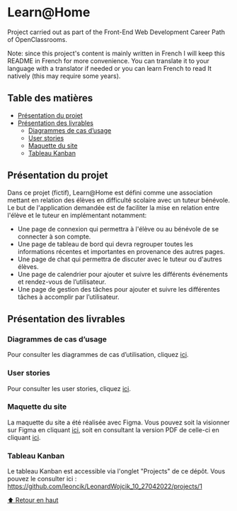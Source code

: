 # Learn@Home

Project carried out as part of the Front-End Web Development Career Path of OpenClassrooms.

Note: since this project's content is mainly written in French I will keep this README in French for more convenience. You can translate it to your language with a translator if needed or you can learn French to read It natively (this may require some years).

## Table des matières
- [Présentation du projet](#présentation-du-projet)
- [Présentation des livrables](#présentation-des-livrables)
  - [Diagrammes de cas d’usage](#diagrammes-de-cas-dusage)
  - [User stories](#user-stories)
  - [Maquette du site](#maquette-du-site)
  - [Tableau Kanban](#tableau-kanban)

## Présentation du projet

Dans ce projet (fictif), Learn@Home est défini comme une association mettant en relation des élèves en difficulté scolaire avec un tuteur bénévole.
Le but de l'application demandée est de faciliter la mise en relation entre l'élève et le tuteur en implémentant notamment:
- Une page de connexion qui permettra à l'élève ou au bénévole de se connecter à son compte.
- Une page de tableau de bord qui devra regrouper toutes les informations récentes et importantes en provenance des autres pages.
- Une page de chat qui permettra de discuter avec le tuteur ou d'autres élèves.
- Une page de calendrier pour ajouter et suivre les différents événements et rendez-vous de
l’utilisateur.
- Une page de gestion des tâches pour ajouter et suivre les différentes tâches à accomplir par l’utilisateur.

## Présentation des livrables

### Diagrammes de cas d’usage

Pour consulter les diagrammes de cas d’utilisation, cliquez [ici](/Livrables/Diagrammes-cas-utilistion.pdf).

### User stories

Pour consulter les user stories, cliquez [ici](/Livrables/User-stories.pdf).

### Maquette du site

La maquette du site a été réalisée avec Figma. Vous pouvez soit la visionner sur Figma en cliquant [ici](https://www.figma.com/file/z4LlvhdOAwSY3WpdaX9jlp/Wojcik_L%C3%A9onard_3_maquette_042022), soit en consultant la version PDF de celle-ci en cliquant [ici](/Livrables/Maquette.pdf).

### Tableau Kanban

Le tableau Kanban est accessible via l'onglet "Projects" de ce dépôt. Vous pouvez le consulter ici : https://github.com/leoncik/LeonardWojcik_10_27042022/projects/1

[⬆ Retour en haut](#learnhome)